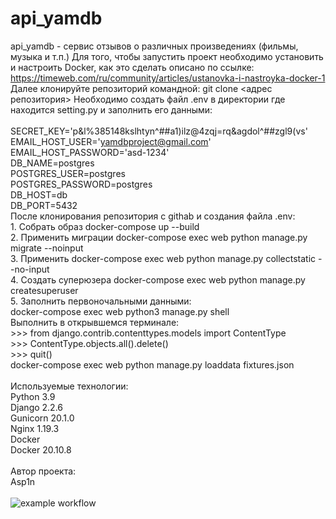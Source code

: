 # api_yamdb
api_yamdb - сервис отзывов о различных произведениях (фильмы, музыка и т.п.)
Для того, чтобы запустить проект необходимо установить и настроить Docker, как это сделать описано по ссылке: <br>https://timeweb.com/ru/community/articles/ustanovka-i-nastroyka-docker-1
Далее клонируйте репозиторий командной: git clone <адрес репозитория>
Необходимо создать файл .env в директории где находится setting.py и заполнить его данными:
    <br>
    <br>SECRET_KEY='p&l%385148kslhtyn^##a1)ilz@4zqj=rq&agdol^##zgl9(vs'
    <br>EMAIL_HOST_USER='yamdbproject@gmail.com'
    <br>EMAIL_HOST_PASSWORD='asd-1234'
    <br>DB_NAME=postgres
    <br>POSTGRES_USER=postgres
    <br>POSTGRES_PASSWORD=postgres
    <br>DB_HOST=db
    <br>DB_PORT=5432
    <br> 
После клонирования репозитория с githab и создания файла .env:
    <br>1. Собрать образ docker-compose up --build
    <br>2. Применить миграции docker-compose exec web python manage.py migrate --noinput
    <br>3. Применить docker-compose exec web python manage.py collectstatic --no-input
    <br>4. Создать суперюзера docker-compose exec web python manage.py createsuperuser
    <br>5. Заполнить первоночальными данными:
    <br>docker-compose exec web python3 manage.py shell  
    Выполнить в открывшемся терминале:
    <br>>>> from django.contrib.contenttypes.models import ContentType
    <br>>>> ContentType.objects.all().delete()
    <br>>>> quit()
    <br>docker-compose exec web python manage.py loaddata fixtures.json
    <br>
    <br>Используемые технологии:
    <br>Python 3.9
    <br>Django 2.2.6
    <br>Gunicorn 20.1.0
    <br>Nginx 1.19.3
    <br>Docker
    <br>Docker 20.10.8
    <br>
    <br> Автор проекта:
    <br> Asp1n
    <br>
    <br> ![example workflow](https://github.com/asp1n/yamdb_final/actions/workflows/yamdb_workflow.yml/badge.svg)
